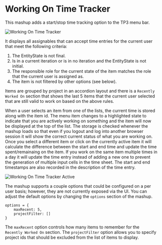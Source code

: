 Working On Time Tracker
============================

This mashup adds a start/stop time tracking option to the TP3 menu bar. 

![Working On Time Tracker](https://raw.github.com/TargetProcess/User-Contributed-Mashups/master/WorkingOnTimeTracker/wo-inactive.png)

It displays all assignables that can accept time entries for the current user that meet the following criteria:

1. The EntityState is not final.
2. Is in a current iteration or is in no iteration and the EntityState is not initial.
3. The responsible role for the current state of the item matches the role that the current user is assigned as.
4. The item is not filtered by other options (see below).

Items are grouped by project in an accordion layout and there is a ```Recently Worked On``` section that shows the last 5 items that the current user selected that are still valid to work on based on the above rules.

When a user selects an item from one of the lists, the current time is stored along with the item id. The menu item changes to a highlighted state to indicate that you are actively working on something and the item will now be displayed at the top of the list. The storage is checked whenever the mashup loads so that even if you logout and log into another browser session it will show the correct current status of what you are working on. Once you select a different item or click on the currently active item it will calculate the difference between the start and end time and update the time spent/remainaing on the item. If you work on the same item multiple times in a day it will update the time entry instead of adding a new one to prevent the generation of multiple input cells in the time sheet. The start and end timestamps are also recorded in the description of the time entry.

![Working On Time Tracker Active](https://raw.github.com/TargetProcess/User-Contributed-Mashups/master/WorkingOnTimeTracker/wo-active.png)

The mashup supports a couple options that could be configured on a per user basis; however, they are not currently exposed via the UI. You can adjust the default options by changing the ```options``` section of the mashup.

```
options = {
    maxRecent: 5,
    projectFilter: []
}
```

The ```maxRecent``` option controls how many items to remember for the ```Recently Worked On``` section. The ```projectFilter``` option allows you to specify project ids that should be excluded from the list of items to display.
